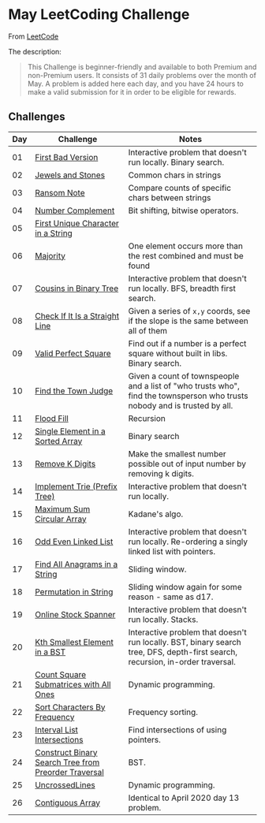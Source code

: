 # May LeetCoding Challenge

From [LeetCode](https://leetcode.com/explore/featured/card/may-leetcoding-challenge/)

The description:

> This Challenge is beginner-friendly and available to both Premium and non-Premium users. It consists of 31 daily problems over the month of May. A problem is added here each day, and you have 24 hours to make a valid submission for it in order to be eligible for rewards.

## Challenges

| Day | Challenge | Notes |
|-----|-----------|-------|
| 01 | [First Bad Version](https://leetcode.com/explore/challenge/card/may-leetcoding-challenge/534/week-1-may-1st-may-7th/3316/) | Interactive problem that doesn't run locally. Binary search. |
| 02 | [Jewels and Stones](https://leetcode.com/explore/challenge/card/may-leetcoding-challenge/534/week-1-may-1st-may-7th/3317/) | Common chars in strings |
| 03 | [Ransom Note](https://leetcode.com/explore/challenge/card/may-leetcoding-challenge/534/week-1-may-1st-may-7th/3318/) | Compare counts of specific chars between strings |
| 04 | [Number Complement](https://leetcode.com/explore/challenge/card/may-leetcoding-challenge/534/week-1-may-1st-may-7th/3319/) | Bit shifting, bitwise operators. |
| 05 | [First Unique Character in a String](https://leetcode.com/explore/challenge/card/may-leetcoding-challenge/534/week-1-may-1st-may-7th/3320/) | |
| 06 | [Majority](https://leetcode.com/explore/challenge/card/may-leetcoding-challenge/534/week-1-may-1st-may-7th/3321/) | One element occurs more than the rest combined and must be found |
| 07 | [Cousins in Binary Tree](https://leetcode.com/explore/challenge/card/may-leetcoding-challenge/534/week-1-may-1st-may-7th/3322/) | Interactive problem that doesn't run locally. BFS, breadth first search. |
| 08 | [Check If It Is a Straight Line](https://leetcode.com/explore/challenge/card/may-leetcoding-challenge/535/week-2-may-8th-may-14th/3323/) | Given a series of `x,y` coords, see if the slope is the same between all of them |
| 09 | [Valid Perfect Square](https://leetcode.com/explore/challenge/card/may-leetcoding-challenge/535/week-2-may-8th-may-14th/3324/) | Find out if a number is a perfect square without built in libs. Binary search. |
| 10 | [Find the Town Judge](https://leetcode.com/explore/challenge/card/may-leetcoding-challenge/535/week-2-may-8th-may-14th/3325/) | Given a count of townspeople and a list of "who trusts who", find the townsperson who trusts nobody and is trusted by all. |
| 11 | [Flood Fill](https://leetcode.com/explore/featured/card/may-leetcoding-challenge/535/week-2-may-8th-may-14th/3326/) | Recursion |
| 12 | [Single Element in a Sorted Array](https://leetcode.com/explore/challenge/card/may-leetcoding-challenge/535/week-2-may-8th-may-14th/3327/) | Binary search|
| 13 | [Remove K Digits](https://leetcode.com/explore/challenge/card/may-leetcoding-challenge/535/week-2-may-8th-may-14th/3328/) | Make the smallest number possible out of input number by removing k digits. |
| 14 | [Implement Trie (Prefix Tree)](https://leetcode.com/explore/challenge/card/may-leetcoding-challenge/535/week-2-may-8th-may-14th/3329/) | Interactive problem that doesn't run locally. |
| 15 | [Maximum Sum Circular Array](https://leetcode.com/explore/challenge/card/may-leetcoding-challenge/536/week-3-may-15th-may-21st/3330/) | Kadane's algo. |
| 16 | [Odd Even Linked List](https://leetcode.com/explore/challenge/card/may-leetcoding-challenge/536/week-3-may-15th-may-21st/3331/) | Interactive problem that doesn't run locally. Re-ordering a singly linked list with pointers. |
| 17 | [Find All Anagrams in a String](https://leetcode.com/explore/challenge/card/may-leetcoding-challenge/536/week-3-may-15th-may-21st/3332/) | Sliding window. |
| 18 | [Permutation in String](https://leetcode.com/explore/challenge/card/may-leetcoding-challenge/536/week-3-may-15th-may-21st/3333/) | Sliding window again for some reason - same as d17. |
| 19 | [Online Stock Spanner](https://leetcode.com/explore/challenge/card/may-leetcoding-challenge/536/week-3-may-15th-may-21st/3334/) | Interactive problem that doesn't run locally. Stacks. |
| 20 | [Kth Smallest Element in a BST](https://leetcode.com/explore/challenge/card/may-leetcoding-challenge/536/week-3-may-15th-may-21st/3335/) | Interactive problem that doesn't run locally. BST, binary search tree, DFS, depth-first search, recursion, in-order traversal. |
| 21 | [Count Square Submatrices with All Ones](https://leetcode.com/explore/challenge/card/may-leetcoding-challenge/536/week-3-may-15th-may-21st/3336/) | Dynamic programming. |
| 22 | [Sort Characters By Frequency](https://leetcode.com/explore/challenge/card/may-leetcoding-challenge/537/week-4-may-22nd-may-28th/3337/) | Frequency sorting. |
| 23 | [Interval List Intersections](https://leetcode.com/explore/challenge/card/may-leetcoding-challenge/537/week-4-may-22nd-may-28th/3338/https://leetcode.com/explore/challenge/card/may-leetcoding-challenge/537/week-4-may-22nd-may-28th/3338/) | Find intersections of using pointers. |
| 24 | [Construct Binary Search Tree from Preorder Traversal](https://leetcode.com/explore/challenge/card/may-leetcoding-challenge/537/week-4-may-22nd-may-28th/3339/) | BST. |
| 25 | [UncrossedLines](https://leetcode.com/explore/challenge/card/may-leetcoding-challenge/537/week-4-may-22nd-may-28th/3340/) | Dynamic programming. |
| 26 | [Contiguous Array](https://leetcode.com/explore/challenge/card/may-leetcoding-challenge/537/week-4-may-22nd-may-28th/3341/) | Identical to April 2020 day 13 problem. |
